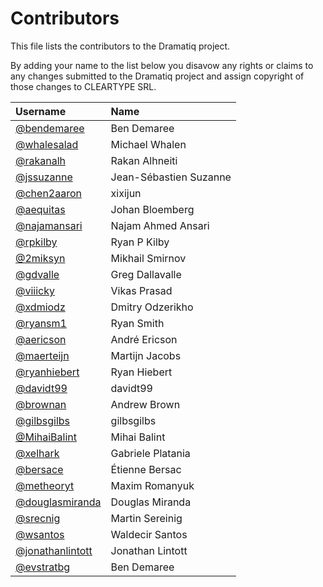 # Contributors

This file lists the contributors to the Dramatiq project.

By adding your name to the list below you disavow any rights or claims
to any changes submitted to the Dramatiq project and assign copyright
of those changes to CLEARTYPE SRL.

| Username                                             | Name                   |
| :-------                                             | :---                   |
| [@bendemaree](https://github.com/bendemaree)         | Ben Demaree            |
| [@whalesalad](https://github.com/whalesalad)         | Michael Whalen         |
| [@rakanalh](https://github.com/rakanalh)             | Rakan Alhneiti         |
| [@jssuzanne](https://github.com/jssuzanne)           | Jean-Sébastien Suzanne |
| [@chen2aaron](https://github.com/chen2aaron)         | xixijun                |
| [@aequitas](https://github.com/aequitas)             | Johan Bloemberg        |
| [@najamansari](https://github.com/najamansari)       | Najam Ahmed Ansari     |
| [@rpkilby](https://github.com/rpkilby)               | Ryan P Kilby           |
| [@2miksyn](https://github.com/2miksyn)               | Mikhail Smirnov        |
| [@gdvalle](https://github.com/gdvalle)               | Greg Dallavalle        |
| [@viiicky](https://github.com/viiicky)               | Vikas Prasad           |
| [@xdmiodz](https://github.com/xdmiodz)               | Dmitry Odzerikho       |
| [@ryansm1](https://github.com/ryansm1)               | Ryan Smith             |
| [@aericson](https://github.com/aericson)             | André Ericson          |
| [@maerteijn](https://github.com/maerteijn)           | Martijn Jacobs         |
| [@ryanhiebert](https://github.com/ryanhiebert)       | Ryan Hiebert           |
| [@davidt99](https://github.com/davidt99)             | davidt99               |
| [@brownan](https://github.com/brownan)               | Andrew Brown           |
| [@gilbsgilbs](https://github.com/gilbsgilbs)         | gilbsgilbs             |
| [@MihaiBalint](https://github.com/MihaiBalint)       | Mihai Balint           |
| [@xelhark](https://github.com/xelhark)               | Gabriele Platania      |
| [@bersace](https://github.com/bersace)               | Étienne Bersac         |
| [@metheoryt](https://github.com/metheoryt)           | Maxim Romanyuk         |
| [@douglasmiranda](https://github.com/douglasmiranda) | Douglas Miranda        |
| [@srecnig](https://github.com/srecnig)               | Martin Sereinig        |
| [@wsantos](https://github.com/wsantos)               | Waldecir Santos        |
| [@jonathanlintott](http://github.com/jonathanlintott)| Jonathan Lintott       |
| [@evstratbg](https://github.com/evstratbg)         | Ben Demaree            |
